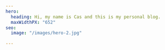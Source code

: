 ```yaml
---
hero:
  heading: Hi, my name is Cas and this is my personal blog.
  maxWidthPX: "652"
seo:
  image: "/images/hero-2.jpg"

---
```


